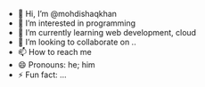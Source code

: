 - 👋 Hi, I’m @mohdishaqkhan
- 👀 I’m interested in programming 
- 🌱 I’m currently learning web development, cloud
- 💞️ I’m looking to collaborate on ..
- 📫 How to reach me 
- 😄 Pronouns: he; him
- ⚡ Fun fact: ...

<!---
mohdishaqkhan/mohdishaqkhan is a ✨ special ✨ repository because its `README.md` (this file) appears on your GitHub profile.
You can click the Preview link to take a look at your changes.
--->
